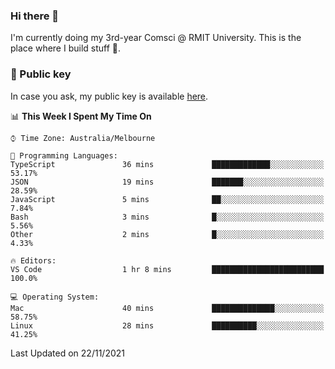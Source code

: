 ### Hi there 👋

I'm currently doing my 3rd-year Comsci @ RMIT University. This is the place where I build stuff 👀. 

### 🔑 Public key

In case you ask, my public key is available [here](https://public.auspham.dev/).

<!--START_SECTION:waka-->
📊 **This Week I Spent My Time On** 

```text
⌚︎ Time Zone: Australia/Melbourne

💬 Programming Languages: 
TypeScript               36 mins             █████████████░░░░░░░░░░░░   53.17% 
JSON                     19 mins             ███████░░░░░░░░░░░░░░░░░░   28.59% 
JavaScript               5 mins              ██░░░░░░░░░░░░░░░░░░░░░░░   7.84% 
Bash                     3 mins              █░░░░░░░░░░░░░░░░░░░░░░░░   5.56% 
Other                    2 mins              █░░░░░░░░░░░░░░░░░░░░░░░░   4.33%

🔥 Editors: 
VS Code                  1 hr 8 mins         █████████████████████████   100.0%

💻 Operating System: 
Mac                      40 mins             ██████████████░░░░░░░░░░░   58.75% 
Linux                    28 mins             ██████████░░░░░░░░░░░░░░░   41.25%

```


 Last Updated on 22/11/2021
<!--END_SECTION:waka-->

<!--
**rockmanvnx6/rockmanvnx6** is a ✨ _special_ ✨ repository because its `README.md` (this file) appears on your GitHub profile.

Here are some ideas to get you started:

- 🔭 I’m currently working on ...
- 🌱 I’m currently learning ...
- 👯 I’m looking to collaborate on ...
- 🤔 I’m looking for help with ...
- 💬 Ask me about ...
- 📫 How to reach me: ...
- 😄 Pronouns: ...
- ⚡ Fun fact: ...
-->
